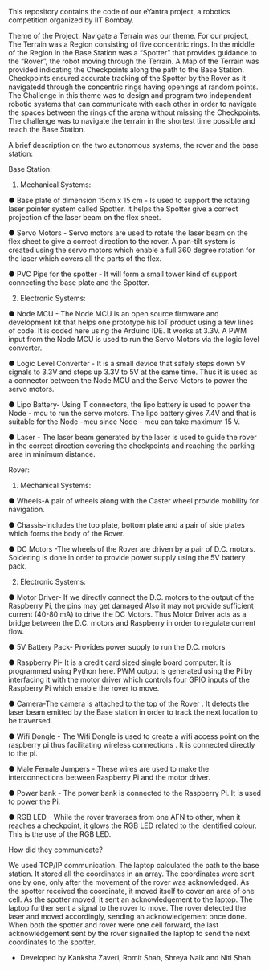 
This repository contains the code of our eYantra project, a robotics competition organized by IIT Bombay.  

Theme of the Project:
Navigate a Terrain was our theme. For our project, The Terrain was a Region consisting of five concentric rings.
In the middle of the Region in the Base Station was a “Spotter” that provides guidance to the “Rover”, the robot moving through the Terrain.
A Map of the Terrain was provided indicating the Checkpoints along the path to the Base Station.
Checkpoints ensured accurate tracking of the Spotter by the Rover as it navigatedd through the concentric rings having openings at random
points. The Challenge in this theme was to design and program two independent robotic systems that can communicate with each other
in order to navigate the spaces between the rings of the arena without missing the Checkpoints.
The challenge was to navigate the terrain in the shortest time possible and reach the Base Station.

A brief description on the two autonomous systems, the rover and the base station:

Base Station:

1. Mechanical Systems:

● Base plate of dimension 15cm x 15 cm - Is used to support the rotating laser pointer
system called Spotter. It helps the Spotter give a correct projection of the laser beam on
the flex sheet.

● Servo Motors - Servo motors are used to rotate the laser beam on the flex sheet to give a
correct direction to the rover. A pan-tilt system is created using the servo motors which
enable a full 360 degree rotation for the laser which covers all the parts of the flex.

● PVC Pipe for the spotter - It will form a small tower kind of support connecting the base
plate and the Spotter.

2. Electronic Systems:

● Node MCU - The Node MCU is an open source firmware and development kit that helps
one prototype his IoT product using a few lines of code. It is coded here using the Arduino
IDE. It works at 3.3V. A PWM input from the Node MCU is used to run the Servo Motors
via the logic level converter.

● Logic Level Converter - It is a small device that safely steps down 5V signals to 3.3V and
steps up 3.3V to 5V at the same time. Thus it is used as a connector between the Node
MCU and the Servo Motors to power the servo motors.

● Lipo Battery- Using T connectors, the lipo battery is used to power the Node - mcu to run
the servo motors. The lipo battery gives 7.4V and that is suitable for the Node -mcu since
Node - mcu can take maximum 15 V.

● Laser - The laser beam generated by the laser is used to guide the rover in the correct
direction covering the checkpoints and reaching the parking area in minimum distance.

Rover:

1. Mechanical Systems:

● Wheels-A pair of wheels along with the Caster wheel provide mobility for navigation.

● Chassis-Includes the top plate, bottom plate and a pair of side plates which forms the
body of the Rover.

● DC Motors -The wheels of the Rover are driven by a pair of D.C. motors. Soldering is done
in order to provide power supply using the 5V battery pack.

2. Electronic Systems:

● Motor Driver- If we directly connect the D.C. motors to the output of the Raspberry Pi, the
pins may get damaged Also it may not provide sufficient current (40-80 mA) to drive the
DC Motors. Thus Motor Driver acts as a bridge between the D.C. motors and Raspberry in
order to regulate current flow.

● 5V Battery Pack- Provides power supply to run the D.C. motors

● Raspberry Pi- It is a credit card sized single board computer. It is programmed using
Python here. PWM output is generated using the Pi by interfacing it with the motor driver
which controls four GPIO inputs of the Raspberry Pi which enable the rover to move.

● Camera-The camera is attached to the top of the Rover . It detects the laser beam emitted
by the Base station in order to track the next location to be traversed.

● Wifi Dongle - The Wifi Dongle is used to create a wifi access point on the raspberry pi thus
facilitating wireless connections . It is connected directly to the pi.

● Male Female Jumpers - These wires are used to make the interconnections between
Raspberry Pi and the motor driver.

● Power bank - The power bank is connected to the Raspberry Pi. It is used to power the Pi.

● RGB LED - While the rover traverses from one AFN to other, when it reaches a checkpoint,
it glows the RGB LED related to the identified colour. This is the use of the RGB LED.

How did they communicate?

We used TCP/IP communication.
The laptop calculated the path to the base station. It stored all the coordinates in an array.
The coordinates were sent one by one, only after the movement of the rover was acknowledged.
As the spotter received the coordinate, it moved itself to cover an area of one cell. As the spotter moved, it sent an acknowledgement to the laptop.
The laptop further sent a signal to the rover to move. The rover detected the laser and moved accordingly, sending an acknowledgement once done.
When both the spotter and rover were one cell forward, the last acknowledgement sent by the rover signalled the laptop to send the next coordinates to the spotter.

- Developed by Kanksha Zaveri, Romit Shah, Shreya Naik and Niti Shah
